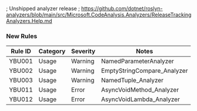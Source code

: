 ﻿; Unshipped analyzer release
; https://github.com/dotnet/roslyn-analyzers/blob/main/src/Microsoft.CodeAnalysis.Analyzers/ReleaseTrackingAnalyzers.Help.md

### New Rules

Rule ID | Category | Severity | Notes
--------|----------|----------|-------
YBU001 | Usage | Warning | NamedParameterAnalyzer
YBU002 | Usage | Warning | EmptyStringCompare_Analyzer
YBU003 | Usage | Warning | NamedTuple_Analyzer
YBU011 | Usage | Error | AsyncVoidMethod_Analyzer
YBU012 | Usage | Error | AsyncVoidLambda_Analyzer
